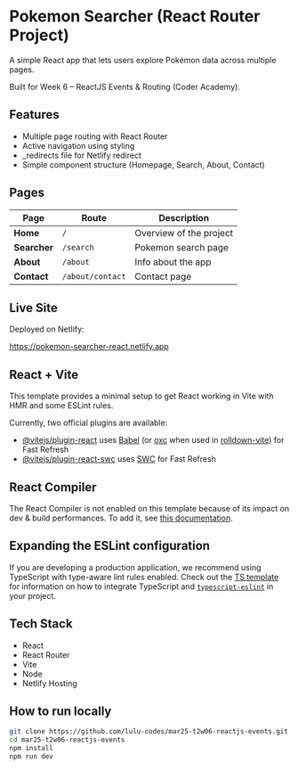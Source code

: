 # Pokemon Searcher (React Router Project)

A simple React app that lets users explore Pokémon data across multiple pages.

Built for Week 6 – ReactJS Events & Routing (Coder Academy).

## Features

- Multiple page routing with React Router
- Active navigation using <NavLink> styling
- _redirects file for Netlify redirect
- Simple component structure (Homepage, Search, About, Contact)

## Pages

<!-- - Home page: `somewebsite.com`
- Searcher page: `somewebsite.com/search`
- About page: `somewebsite.com/about`
- Contact page `somewebsite.com/about/contact` -->

| Page         | Route            | Description              |
| ------------ | ---------------- | ------------------------ |
| **Home**     | `/`              | Overview of the project  |
| **Searcher** | `/search`        | Pokemon search page      |
| **About**    | `/about`         | Info about the app       |
| **Contact**  | `/about/contact` | Contact page        |

## Live Site

Deployed on Netlify:

https://pokemon-searcher-react.netlify.app

## React + Vite

This template provides a minimal setup to get React working in Vite with HMR and some ESLint rules.

Currently, two official plugins are available:

- [@vitejs/plugin-react](https://github.com/vitejs/vite-plugin-react/blob/main/packages/plugin-react) uses [Babel](https://babeljs.io/) (or [oxc](https://oxc.rs) when used in [rolldown-vite](https://vite.dev/guide/rolldown)) for Fast Refresh
- [@vitejs/plugin-react-swc](https://github.com/vitejs/vite-plugin-react/blob/main/packages/plugin-react-swc) uses [SWC](https://swc.rs/) for Fast Refresh

## React Compiler

The React Compiler is not enabled on this template because of its impact on dev & build performances. To add it, see [this documentation](https://react.dev/learn/react-compiler/installation).

## Expanding the ESLint configuration

If you are developing a production application, we recommend using TypeScript with type-aware lint rules enabled. Check out the [TS template](https://github.com/vitejs/vite/tree/main/packages/create-vite/template-react-ts) for information on how to integrate TypeScript and [`typescript-eslint`](https://typescript-eslint.io) in your project.

## Tech Stack

- React
- React Router
- Vite
- Node
- Netlify Hosting

## How to run locally

```bash
git clone https://github.com/lulu-codes/mar25-t2w06-reactjs-events.git
cd mar25-t2w06-reactjs-events
npm install
npm run dev
```

